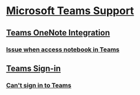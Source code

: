 # [Microsoft Teams Support](index.md)

## [Teams OneNote Integration](./teams-onenote-integration/index.md)

### [Issue when access notebook in Teams](./teams-onenote-integration/issue-when-access-notebook-in-teams.md)

## [Teams Sign-in](./teams-sign-in/index.md)

### [Can't sign in to Teams](./teams-sign-in/office-365-accounts-cannot-sign-in-to-teams.md)
